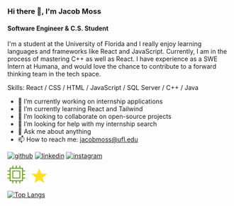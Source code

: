 ### Hi there 👋, I'm Jacob Moss
#### Software Engineer & C.S. Student
I'm a student at the University of Florida and I really enjoy learning languages and frameworks like React and JavaScript. Currently, I am in the process of mastering C++ as well as React. I have experience as a SWE Intern at Humana, and would love the chance to contribute to a forward thinking team in the tech space.

Skills: React / CSS / HTML / JavaScript / SQL Server / C++ / Java

- 🔭 I’m currently working on internship applications 
- 🌱 I’m currently learning React and Tailwind 
- 👯 I’m looking to collaborate on open-source projects 
- 🤔 I’m looking for help with my internship search 
- 💬 Ask me about anything 
- 📫 How to reach me: jacobmoss@ufl.edu 


[<img src='https://upload.wikimedia.org/wikipedia/commons/thumb/a/ab/Git-icon-white.svg/2048px-Git-icon-white.svg.png' alt='github' height='40'>](https://github.com/jakemoss127)  [<img src='[https://cdn.jsdelivr.net/npm/simple-icons@3.0.1/icons/linkedin.svg](https://cdn4.iconfinder.com/data/icons/social-media-2210/24/Instagram-512.png)' alt='linkedin' height='40'>](https://www.linkedin.com/in/jacob-moss-uf/)  [<img src='https://cdn.jsdelivr.net/npm/simpl e-icons@3.0.1/icons/instagram.svg' alt='instagram' height='40'>](https://www.instagram.com/jkemoss/)  

<a href='https://docs.github.com/en/developers'><img src='https://raw.githubusercontent.com/acervenky/animated-github-badges/master/assets/devbadge.gif' width='40' height='40'></a> <a href='https://stars.github.com/'><img src='https://raw.githubusercontent.com/acervenky/animated-github-badges/master/assets/starbadge.gif' width='35' height='35'></a> 

[![Top Langs](https://github-readme-stats.vercel.app/api/top-langs/?username=jakemoss127)](https://github.com/anuraghazra/github-readme-stats)

